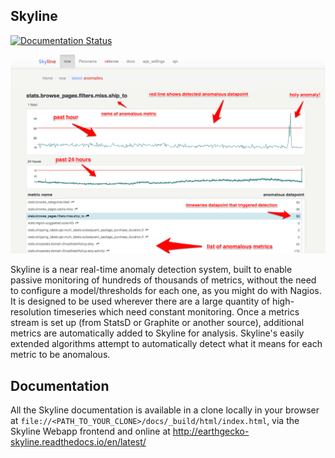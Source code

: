 ## Skyline

<a href='http://earthgecko-skyline.readthedocs.io/en/latest/?badge=latest'>
  <img src='https://earthgecko-skyline.readthedocs.io/en/latest/?badge=latest' alt='Documentation Status' />
</a>

![skyline web app](skyline.png)

Skyline is a near real-time anomaly detection system, built to enable
passive monitoring of hundreds of thousands of metrics, without the need
to configure a model/thresholds for each one, as you might do with Nagios.
It is designed to be used wherever there are a large quantity of
high-resolution timeseries which need constant monitoring. Once a metrics
stream is set up (from StatsD or Graphite or another source), additional
metrics are automatically added to Skyline for analysis. Skyline's easily
extended algorithms attempt to automatically detect what it means for each
metric to be anomalous.

## Documentation

All the Skyline documentation is available in a clone locally in your
browser at `file://<PATH_TO_YOUR_CLONE>/docs/_build/html/index.html`, via
the Skyline Webapp frontend and online at http://earthgecko-skyline.readthedocs.io/en/latest/
